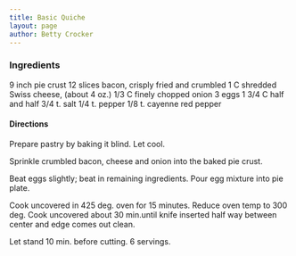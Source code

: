```yaml
---
title: Basic Quiche
layout: page
author: Betty Crocker
---
```

### Ingredients
9 inch pie crust
12 slices bacon, crisply fried and crumbled
1 C shredded Swiss cheese, (about 4 oz.)
1/3 C finely chopped onion
3 eggs
1 3/4 C half and half
3/4 t. salt
1/4 t. pepper
1/8 t. cayenne red pepper

#### Directions
Prepare pastry by baking it blind. Let cool.

Sprinkle crumbled bacon, cheese and onion into the baked pie crust. 

Beat eggs slightly; beat in remaining ingredients.  Pour egg mixture into pie plate. 

Cook uncovered in 425 deg. oven for 15 minutes. Reduce oven temp to 300 deg. Cook uncovered about 30 min.until knife inserted half way between center and edge comes out clean. 

Let stand 10 min. before cutting. 6 servings.